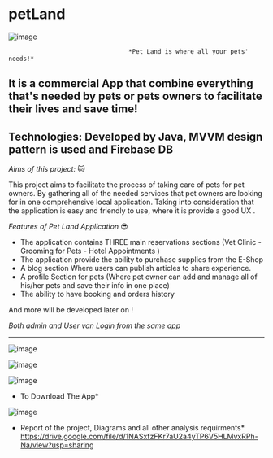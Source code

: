 # petLand
 ![image](https://user-images.githubusercontent.com/107756849/178603069-6f855809-ddc5-43cd-b55a-4022e8b9b20f.png)
                                     
                                     *Pet Land is where all your pets' needs!*

It is a commercial App that combine everything that's needed by pets or pets owners to facilitate their lives and save time!
-----------------------------
Technologies:
Developed by Java, MVVM design pattern is used and
Firebase DB
-----------------------------
*Aims of this project:* 🐱

This project aims to facilitate the process of taking care of pets for pet owners. By 
gathering all of the needed services that pet owners are looking for in one 
comprehensive local application. Taking into consideration that the application 
is easy and friendly to use, where it is provide a good UX .

*Features of Pet Land Application* 😎
- The application contains THREE main reservations sections (Vet Clinic - Grooming for Pets - Hotel Appointments )
- The application provide the ability to purchase supplies from the E-Shop
- A blog section Where users can publish articles to share experience.
- A profile Section for pets (Where pet owner can add and manage all of his/her pets and save their info in one place)
- The ability to have booking and orders history

And more will be developed later on !

*Both admin and User van Login from the same app*

------------------------
![image](https://user-images.githubusercontent.com/107756849/178602699-74d3a13c-769c-42a6-b432-ff3cd46f1f0f.png)


![image](https://user-images.githubusercontent.com/107756849/178602754-0c13fb0d-e998-4473-82a0-e79dfcf81257.png)

![image](https://user-images.githubusercontent.com/107756849/178602878-c05f7f93-722e-4fe6-b23d-ed0e4fb44b06.png)


* To Download The App*


![image](https://user-images.githubusercontent.com/107756849/178609392-14f753da-03b3-4f02-adba-7d5520a29d10.png)


* Report of the project, Diagrams and all other analysis requirments*
https://drive.google.com/file/d/1NASxfzFKr7aU2a4yTP6V5HLMvxRPh-Na/view?usp=sharing

